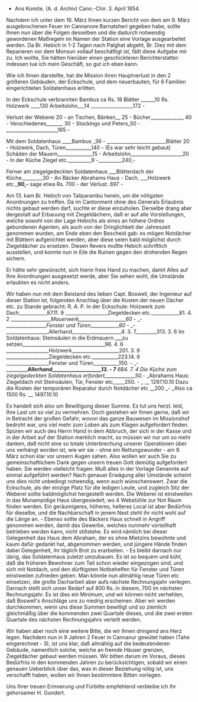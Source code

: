 + Ans Komite. (A. d. Archiv)
 Cann.-Chir. 3. April 1854.

Nachdem ich unter dem 16. März Ihnen kurzen Bericht von dem am 9. März ausgebrochenen Feuer im Cannanore Barnatsheri gegeben habe, sollte Ihnen nun über die Folgen desselben und die dadurch notwendig gewordenen Maßregeln im Namen der Station eine Vorlage ausgearbeitet werden. Da Br. Hebich in 1-2 Tagen nach Palghat abgeht, Br. Diez mit dem Reparieren vor dem Monsun vollauf beschäftigt ist, fällt diese Aufgabe mir zu. Ich wollte, Sie hätten hierüber einen geschickteren Berichterstatter: indessen tue ich mein Geschäft, so gut ich eben kann.

Wie ich Ihnen darstellte, hat die Mission ihren Hauptverlust in den 2 größeren Gebäuden, der Eckschule, und dem neuerbauten, für 6 Familien eingerichteten Soldatenhaus erlitten.

In der Eckschule verbrannten Bambus ca Rs. 18
 Blätter ______10 Rs.
 Holzwerk ____130
 Arbeitslohn___14
 __________________172 -

Verlust der Weberei 20 -
an Tischen, Bänken__ 25 -
Bücher______________ 40 -
Verschiedenes_______ 30 -
Stockings und Peters_50 -______________________165 -

Mit dem Soldatenhaus ____Bambus _36 -
_________________________Blätter 20 -
Holzwerk, Dach, Türen___________140 -
(Es war sehr leicht gebaut)
Schäden der Mauern_______________15 -
Arbeitslohn______________________20 -
In der Küche Ziegel etc.__________9 -__________240,-

Ferner am ziegelgedeckten Soldatenhaus
___Blätterdach der Küche_________30 -
An Bäcker Abrahams Haus - Dach,
___Holzwerk etc._________________90,-________________
sage etwa Rs. 700 - der Verlust. 697 -

Am 13. kam Br. Hebich von Taliparambu herein, um die nötigsten Anordnungen zu treffen. Da im Cantonment ohne des Generals Erlaubnis nichts gebaut werden darf, suchte er diese einzuholen. Derselbe drang aber dergestalt auf Erbauung mit Ziegeldächern, daß er auf alle Vorstellungen, welche sowohl von der Lage Hebichs als eines an höhere Ordres gebundenen Agenten, als auch von der Dringlichkeit der Jahreszeit genommen wurden, am Ende eben den Bescheid gab: es mögen Notdächer mit Blättern aufgerichtet werden, aber diese seien bald möglichst durch Ziegeldächer zu ersetzen. Diesen Revers mußte Hebich schriftlich ausstellen, und konnte nun in Eile die Ruinen gegen den drohenden Regen sichern.

Er hätte sehr gewünscht, sich hierin freie Hand zu machen, damit Alles auf Ihre Anordnungen ausgesetzt werde, aber Sie sehen wohl, die Umstände erlaubten es nicht anders.

Wir haben nun mit dem Beistand des lieben Capt. Boswell, der Ingenieur auf dieser Station ist, folgenden Anschlag über die Kosten der neuen Dächer etc. zu Stande gebracht:
 R. A. P.
In der Eckschule: Holzwerk zum Dach____________87.11. 9
__________________Ziegeldecken etc.____________81. 4. 2
__________________Mauerwerk____________________60_ - _-
__________________Fenster und Türen____________80_ - _-
__________________Allerhand_____________________4. 3. 7_________313. 3. 6 Im Soldatenhaus: Steinsäulen in die Erdmauern
___zu setzen___________________________________96. 4. 6
__________________Holzwerk____________________201. 3. 9
__________________Ziegeldecken etc.___________223.14. 6
__________________Fenster und Türen___________150. - _-
__________________Allerhand____________________13. - 7________ 684. 7. 4 
Die Küche zum ziegelgedeckten Soldatenhaus erfordert_____________50._- _Abrahams Haus: Ziegeldach mit Steinsäulen, Tür, Fenster etc_____250. - _ __ 1297.10.10
Dazu die Kosten der temporären Reparatur durch Notdächer etc __200 _- _Also ca 1500 Rs. __ 1497.10.10

Es handelt sich also um Bewilligung dieser Summe. Es tut uns herzl. leid, Ihre Last um so viel zu vermehren. Doch gestehen wir Ihnen gerne, daß wir in Betracht der großen Gefahr, wovon das ganze Bauwesen im Missionshof bedroht war, uns viel mehr zum Loben als zum Klagen aufgefordert finden. Spüren wir auch des Herrn Hand in dem Abbruch, der sich in der Kasse und in der Arbeit auf der Station merklich macht, so müssen wir nur um so mehr danken, daß nicht eine so totale Unterbrechung unserer Operationen über uns verhängt worden ist, wie wir sie - ohne ein Rettungswunder - am 9. März schon klar vor unsern Augen sahen. Also wollen wir auch Sie zu gemeinschaftlichem Dank gegen unsern treuen Gott demütig aufgefordert haben. 
Sie werden vielleicht fragen: Muß alles in der Vorlage Genannte auf einmal aufgeführt werden? Nach genauer Erwägung aller Umstände scheint uns dies nicht unbedingt notwendig, wenn auch wünschenswert. Zwar die Eckschule, als der einzige Platz für die ledigen Leute, und zugleich Sitz der Weberei sollte baldmöglichst hergestellt werden. Die Weberei ist einstweilen in das Munampidige Haus übergesiedelt, wo 4 Webstühle zur Not Raum finden werden. Ein geräumigeres, höheres, helleres Local ist aber Bedürfnis für dieselbe, und die Nachbarschaft in jenem Nest steht ihr nicht wohl auf die Länge an. - Ebenso sollte des Bäckers Haus schnell in Angriff genommen werden, damit das Gewerbe, welches nunmehr vorteilhaft betrieben werden kann, nicht stillstehe. Es wird nämlich bei dieser Gelegenheit das Haus dem Abraham, der es ohne Mietzins bewohnte und kaum dafür gedankt hat, abgenommen werden, und jüngere Hände finden dabei Gelegenheit, ihr täglich Brot zu erarbeiten. - Es bleibt darnach nur übrig, das Soldatenhaus zuletzt umzubauen. Es ist so bequem und kühl, daß die früheren Bewohner zum Teil schon wieder eingezogen sind, und sich mit Notdach, und den dürftigsten Notbehelfen für Fenster und Türen einstweilen zufrieden geben. Man könnte nun allmählig neue Türen etc einsetzen, die große Dacharbeit aber aufs nächste Rechnungsjahr verlegen. Darnach stellt sich unser Bedarf auf 800 Rs. in diesem, 700 im nächsten Rechnungsjahr. Es ist dies ein Minimum, und wir können nicht verhehlen, daß Boswell's Anschläge uns zu niedrig erscheinen. Aber wir werden durchkommen, wenn uns diese Summen bewilligt und so ziemlich gleichmäßig über die kommenden zwei Quartale dieses, und die zwei ersten Quartale des nächsten Rechnungsjahrs verteilt werden.

Wir haben aber noch eine weitere Bitte, die wir Ihnen dringend ans Herz legen. Nachdem nun in 9 Jahren 2 Feuer in Cannanur gewütet haben (Tahe eingerechnet - 3), ist uns klar, daß allmählig auf die bedeutenderen Gebäude, namentlich solche, welche an fremde Häuser grenzen, Ziegeldächer gebaut werden müssen. Wir bitten darum im Voraus, dieses Bedürfnis in den kommenden Jahren zu berücksichtigen, sobald wir einen genauen Ueberblick über das, was in dieser Beziehung nötig ist, uns verschafft haben, wollen wir Ihnen bestimmtere Bitten vorlegen.

Uns Ihrer treuen Erinnerung und Fürbitte empfehlend
 verbleibe ich
 Ihr gehorsamer
 H. Gundert.

